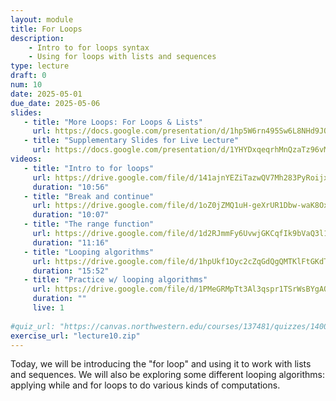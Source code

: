 ```yaml
---
layout: module
title: For Loops
description:
    - Intro to for loops syntax
    - Using for loops with lists and sequences
type: lecture
draft: 0
num: 10
date: 2025-05-01
due_date: 2025-05-06
slides: 
   - title: "More Loops: For Loops & Lists"
     url: https://docs.google.com/presentation/d/1hp5W6rn495Sw6L8NHd9JOubsWByIUHom/edit?usp=sharing&ouid=117551212520532352302&rtpof=true&sd=true
   - title: "Supplementary Slides for Live Lecture"
     url: https://docs.google.com/presentation/d/1YHYDxqeqrhMnQzaTz96vMKUvxM-UdjwW/edit?usp=sharing&ouid=117551212520532352302&rtpof=true&sd=true
videos:
   - title: "Intro to for loops"
     url: https://drive.google.com/file/d/141ajnYEZiTazwQV7Mh283PyRoijxhT_o/view?usp=sharing
     duration: "10:56"
   - title: "Break and continue"
     url: https://drive.google.com/file/d/1oZ0jZMQ1uH-geXrUR1Dbw-waK8Oxwgl2/view?usp=sharing
     duration: "10:07"
   - title: "The range function"
     url: https://drive.google.com/file/d/1d2RJmmFy6UvwjGKCqfIk9bVaQ3l16HqD/view?usp=sharing
     duration: "11:16"
   - title: "Looping algorithms"
     url: https://drive.google.com/file/d/1hpUkf1Oyc2cZqGdQgQMTKlFtGKdT_IlR/view?usp=sharing
     duration: "15:52"
   - title: "Practice w/ looping algorithms"
     url: https://drive.google.com/file/d/1PMeGRMpTt3Al3qspr1TSrWsBYgAOILob/view?usp=drivesdk
     duration: ""
     live: 1
     
#quiz_url: "https://canvas.northwestern.edu/courses/137481/quizzes/140098"
exercise_url: "lecture10.zip"
---
```


Today, we will be introducing the "for loop" and using it to work with lists and sequences. We will also be exploring some different looping algorithms: applying while and for loops to do various kinds of computations.
